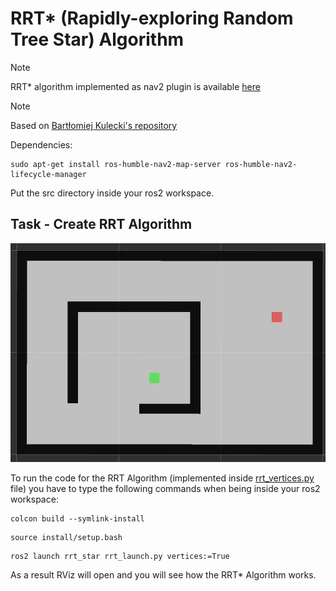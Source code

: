 # RRT* (Rapidly-exploring Random Tree Star) Algorithm

> [!NOTE]
> RRT* algorithm implemented as nav2 plugin is available [here](https://github.com/mmcza/TurtleBot-RRT-Star)

> [!NOTE]
> Based on [Bartłomiej Kulecki's repository](https://github.com/BartlomiejKulecki/mapr_6_student)

Dependencies:
```
sudo apt-get install ros-humble-nav2-map-server ros-humble-nav2-lifecycle-manager
```

Put the src directory inside your ros2 workspace.

## Task - Create RRT Algorithm

![RRT* Algorithm](/Pictures/rrt_star_example.gif)

To run the code for the RRT Algorithm (implemented inside [rrt_vertices.py](/rrt_star/src/rrt_star/rrt_star/rrt_vertices.py) file) you have to type the following commands when being inside your ros2 workspace:

```
colcon build --symlink-install
```

``` 
source install/setup.bash 
```

``` 
ros2 launch rrt_star rrt_launch.py vertices:=True
```

As a result RViz will open and you will see how the RRT* Algorithm works.